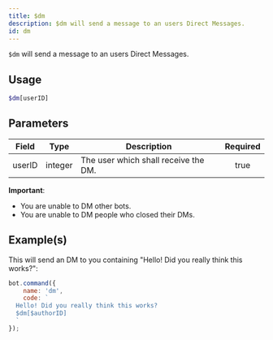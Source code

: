```yaml
---
title: $dm
description: $dm will send a message to an users Direct Messages.
id: dm
---
```


`$dm` will send a message to an users Direct Messages.

## Usage

```php
$dm[userID]
```

## Parameters

| Field  | Type    | Description                          | Required |
| ------ | ------- | ------------------------------------ | :------: |
| userID | integer | The user which shall receive the DM. |   true   |

**Important**:
- You are unable to DM other bots.
- You are unable to DM people who closed their DMs.

## Example(s)

This will send an DM to you containing "Hello! Did you really think this works?":

```javascript
bot.command({
    name: 'dm',
    code: `
  Hello! Did you really think this works?
  $dm[$authorID]
  `
});
```